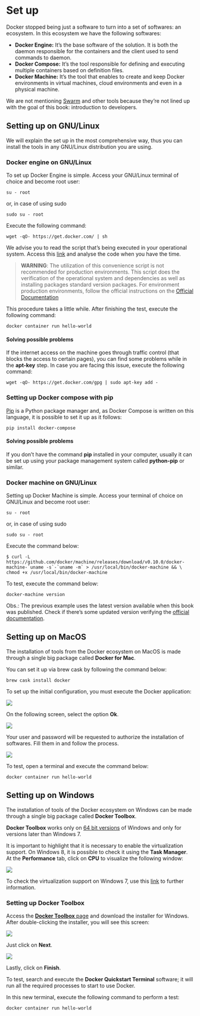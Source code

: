 # Set up

Docker stopped being just a software to turn into a set of softwares: an ecosystem. In this ecosystem we have the following softwares:* **Docker Engine:** It’s the base software of the solution. It is both the daemon responsible for the containers and the client used to send commands to daemon.* **Docker Compose:** It’s the tool responsible for defining and executing multiple containers based on definition files.* **Docker Machine:** It’s the tool that enables to create and keep Docker environments in virtual machines, cloud environments and even in a physical machine.We are not mentioning [Swarm](https://docs.docker.com/swarm/overview/) and other tools because they’re not lined up with the goal of this book: introduction to developers.


## Setting up on GNU/Linux
We will explain the set up in the most comprehensive way, thus you can install the tools in any GNU/Linux distribution you are using.

### Docker engine on GNU/Linux

To set up Docker Engine is simple. Access your GNU/Linux terminal of choice and become root user:
```
su - root
```
or, in case of using sudo

```
sudo su - root
```

Execute the following command:

```
wget -qO- https://get.docker.com/ | sh
```
We advise you to read the script that’s being executed in your operational system. Access this [link](https://get.docker.com/) and analyse the code when you have the time.

> **WARNING**: The utilization of this convenience script is not recommended for production environments. This script does the verification of the operational system and dependencies as well as installing packages standard version packages. For environment production environments, follow the official instructions on the [Official Documentation](https://docs.docker.com/get-docker/)

This procedure takes a little while. After finishing the test, execute the following command:

```
docker container run hello-world
```

#### Solving possible problems

If the internet access on the machine goes through traffic control (that blocks the access to certain pages), you can find some problems while in the **apt-key** step. In case you are facing this issue, execute the following command:

```
wget -qO- https://get.docker.com/gpg | sudo apt-key add -
```

### Setting up Docker compose with pip

[Pip](https://en.wikipedia.org/wiki/Pip_(package_manager)) is a Python package manager and, as Docker Compose is written on this language, it is possible to set it up as it follows:

```
pip install docker-compose
```

#### Solving possible problems

If you don’t have the command **pip** installed in your computer, usually it can be set up using your package management system called **python-pip** or similar.


### Docker machine on GNU/Linux

Setting up Docker Machine is simple. Access your terminal of choice on GNU/Linux and become root user:

```
su - root
```
or, in case of using sudo

```
sudo su - root
```

Execute the command below:
```
$ curl -L https://github.com/docker/machine/releases/download/v0.10.0/docker-machine-`uname -s`-`uname -m` > /usr/local/bin/docker-machine && \
chmod +x /usr/local/bin/docker-machine
```
To test, execute the command below:

```
docker-machine version
```

Obs.: The previous example uses the latest version available when this book was published. Check if there’s some updated version verifying the [official documentation](https://docs.docker.com/machine/install-machine/).

## Setting up on MacOS

The installation of tools from the Docker ecosystem on MacOS is made through a single big package called **Docker for Mac**.

You can set it up via brew cask by following the command below:
```
brew cask install docker
```

To set up the initial configuration, you must execute the Docker application:

![](images/mac1.png)

On the following screen, select the option **Ok**.

![](images/mac2.png)

Your user and password will be requested to authorize the installation of softwares. Fill them in and follow the process.

![](images/mac3.png)

To test, open a terminal and execute the command below:

```
docker container run hello-world
```

## Setting up on Windows

The installation of tools of the Docker ecosystem on Windows can be made through a single big package called **Docker Toolbox**.

**Docker Toolbox** works only on [64 bit versions](https://support.microsoft.com/en-us/kb/827218) of Windows and only for versions later than Windows 7.

It is important to highlight that it is necessary to enable the virtualization support. On Windows 8, it is possible to check it using the **Task Manager**. At the **Performance** tab, click on **CPU** to visualize the following window:
![](images/windows1.png)

To check the virtualization support on Windows 7, use this [link](https://www.microsoft.com/en-us/download/details.aspx?id=592) to further information.

### Setting up Docker Toolbox

Access the [**Docker Toolbox** page](https://www.docker.com/products/docker-toolbox) and download the installer for Windows. After double-clicking the installer, you will see this screen:![](images/windows2.png)

Just click on **Next**.![](images/windows3.png)

Lastly, click on **Finish**.

To test, search and execute the **Docker Quickstart Terminal** software; it will run all the required processes to start to use Docker.

In this new terminal, execute the following command to perform a test:
```
docker container run hello-world
```
